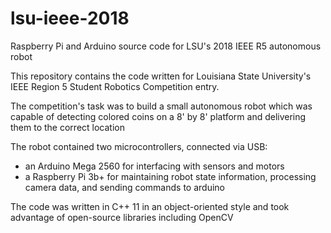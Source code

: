 # lsu-ieee-2018
Raspberry Pi and Arduino source code for LSU's 2018 IEEE R5 autonomous robot

This repository contains the code written for Louisiana State University's IEEE Region 5 Student Robotics Competition entry.

The competition's task was to build a small autonomous robot which was capable of detecting colored coins on a 8' by 8' platform and delivering them to the correct location

The robot contained two microcontrollers, connected via USB:
  - an Arduino Mega 2560 for interfacing with sensors and motors
  - a Raspberry Pi 3b+ for maintaining robot state information, processing camera data, and sending commands to arduino

The code was written in C++ 11 in an object-oriented style and took advantage of open-source libraries including OpenCV
